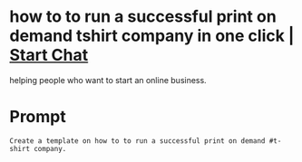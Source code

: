 

# how to to run a successful print on demand tshirt company in one click | [Start Chat](https://gptcall.net/chat.html?data=%7B%22contact%22%3A%7B%22id%22%3A%22f905f4a3-81b4-4791-b959-b7ac5f011b18%22%2C%22flow%22%3Atrue%7D%7D)
helping people who want to start an online business.

# Prompt

```
Create a template on how to to run a successful print on demand #t-shirt company.
```





